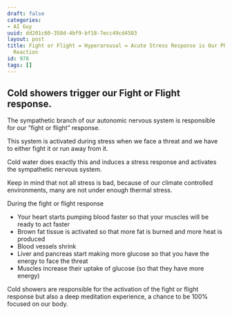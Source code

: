 ```yaml
---
draft: false
categories:
- AI Guy
uuid: dd201c60-358d-4bf9-bf18-7ecc49cd4503
layout: post
title: Fight or Flight = Hyperarousal = Acute Stress Response is Our Physiological
  Reaction
id: 978
tags: []
---
```


## Cold showers trigger our Fight or Flight response.

The sympathetic branch of our autonomic nervous system is responsible for our “fight or flight” response.

This system is activated during stress when we face a threat and we have to either fight it or run away from it.

Cold water does exactly this and induces a stress response and activates the sympathetic nervous system.

Keep in mind that not all stress is bad, because of our climate controlled environments, many are not under enough thermal stress.

During the fight or flight response

- Your heart starts pumping blood faster so that your muscles will be ready to act faster
- Brown fat tissue is activated so that more fat is burned and more heat is produced
- Blood vessels shrink
- Liver and pancreas start making more glucose so that you have the energy to face the threat
- Muscles increase their uptake of glucose (so that they have more energy)

Cold showers are responsible for the activation of the fight or flight response but also a deep meditation experience, a chance to be 100% focused on our body. 

